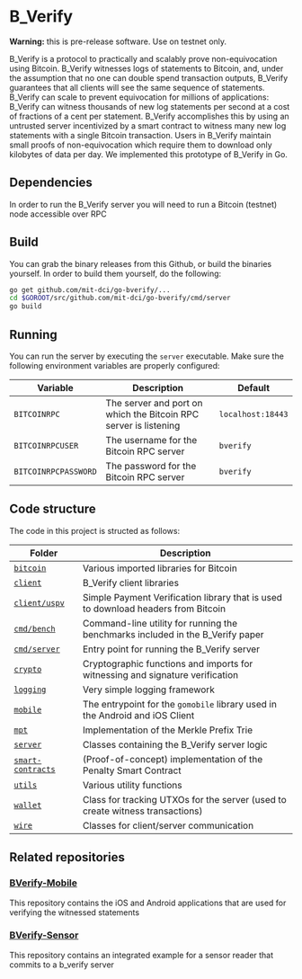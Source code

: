 # B_Verify

__Warning:__ this is pre-release software. Use on testnet only.

B_Verify is a protocol to practically and scalably prove non-equivocation using Bitcoin. B_Verify witnesses logs of statements to Bitcoin, and, under the assumption that no one can double spend transaction outputs, B_Verify guarantees that all clients will see the same sequence of statements. B_Verify can scale to prevent equivocation for millions of applications: B_Verify can witness thousands of new log statements per second at a cost of fractions of a cent per statement. B_Verify accomplishes this by using an untrusted server incentivized by a smart contract to witness many new log statements with a single Bitcoin transaction. Users in B_Verify maintain small proofs of non-equivocation which require them to download only kilobytes of data per day. We implemented this prototype of B_Verify in Go.

## Dependencies

In order to run the B_Verify server you will need to run a Bitcoin (testnet) node accessible over RPC

## Build

You can grab the binary releases from this Github, or build the binaries yourself. In order to build them yourself, do the following:

```bash
go get github.com/mit-dci/go-bverify/...
cd $GOROOT/src/github.com/mit-dci/go-bverify/cmd/server
go build
```

## Running

You can run the server by executing the `server` executable. Make sure the following environment variables are properly configured:

| Variable             | Description                                                      | Default           |
|----------------------|------------------------------------------------------------------|-------------------|
| `BITCOINRPC`         | The server and port on which the Bitcoin RPC server is listening | `localhost:18443` |
| `BITCOINRPCUSER`     | The username for the Bitcoin RPC server                          | `bverify`         |
| `BITCOINRPCPASSWORD` | The password for the Bitcoin RPC server                          | `bverify`         |


## Code structure

The code in this project is structed as follows:

| Folder                                | Description                                                                       | 
|---------------------------------------|-----------------------------------------------------------------------------------|
| [`bitcoin`](bitcoin/)                 | Various imported libraries for Bitcoin                                            |
| [`client`](client/)                   | B_Verify client libraries                                                         | 
| [`client/uspv`](client/uspv)          | Simple Payment Verification library that is used to download headers from Bitcoin | 
| [`cmd/bench`](cmd/bench)              | Command-line utility for running the benchmarks included in the B_Verify paper    |
| [`cmd/server`](cmd/server)            | Entry point for running the B_Verify server                                       |
| [`crypto`](crypto/)                   | Cryptographic functions and imports for witnessing and signature verification     |
| [`logging`](logging/)                 | Very simple logging framework                                                     |
| [`mobile`](mobile/)                   | The entrypoint for the `gomobile` library used in the Android and iOS Client      |
| [`mpt`](mpt/)                         | Implementation of the Merkle Prefix Trie                                          |
| [`server`](server/)                   | Classes containing the B_Verify server logic                                      |
| [`smart-contracts`](smart-contracts/) | (Proof-of-concept) implementation of the Penalty Smart Contract                   |
| [`utils`](utils/)                     | Various utility functions                                                         |
| [`wallet`](wallet/)                   | Class for tracking UTXOs for the server (used to create witness transactions)     |
| [`wire`](wire/)                       | Classes for client/server communication                                           |

## Related repositories

### [BVerify-Mobile](https://github.com/mit-dci/bverify-mobile)

This repository contains the iOS and Android applications that are used for verifying the witnessed statements

### [BVerify-Sensor](https://github.com/mit-dci/bverify-sensor)

This repository contains an integrated example for a sensor reader that commits to a b_verify server

